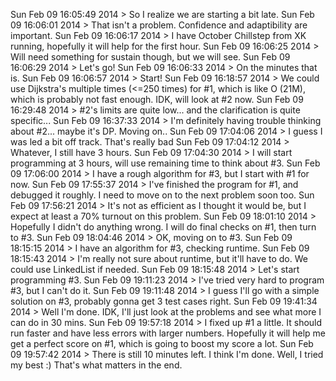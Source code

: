 Sun Feb 09 16:05:49 2014 > So I realize we are starting a bit late.
Sun Feb 09 16:06:01 2014 > That isn't a problem. Confidence and adaptibility are important.
Sun Feb 09 16:06:17 2014 > I have October Chillstep from XK running, hopefully it will help for the first hour.
Sun Feb 09 16:06:25 2014 > Will need something for sustain though, but we will see.
Sun Feb 09 16:06:29 2014 > Let's go!
Sun Feb 09 16:06:33 2014 > On the minutes that is.
Sun Feb 09 16:06:57 2014 > Start!
Sun Feb 09 16:18:57 2014 > We could use Dijkstra's multiple times (<=250 times) for #1, which is like O (21M), which is probably not fast enough. IDK, will look at #2 now.
Sun Feb 09 16:29:48 2014 > #2's limits are quite low... and the clarification is quite specific...
Sun Feb 09 16:37:33 2014 > I'm definitely having trouble thinking about #2... maybe it's DP. Moving on..
Sun Feb 09 17:04:06 2014 > I guess I was led a bit off track. That's really bad
Sun Feb 09 17:04:12 2014 > Whatever, I still have 3 hours.
Sun Feb 09 17:04:30 2014 > I will start programming at 3 hours, will use remaining time to think about #3.
Sun Feb 09 17:06:00 2014 > I have a rough algorithm for #3, but I start with #1 for now.
Sun Feb 09 17:55:37 2014 > I've finished the program for #1, and debugged it roughly. I need to move on to the next problem soon too.
Sun Feb 09 17:56:21 2014 > It's not as efficient as I thought it would be, but I expect at least a 70% turnout on this problem.
Sun Feb 09 18:01:10 2014 > Hopefully I didn't do anything wrong. I will do final checks on #1, then turn to #3.
Sun Feb 09 18:04:46 2014 > OK, moving on to #3.
Sun Feb 09 18:15:15 2014 > I have an algorithm for #3, checking runtime.
Sun Feb 09 18:15:43 2014 > I'm really not sure about runtime, but it'll have to do. We could use LinkedList if needed.
Sun Feb 09 18:15:48 2014 > Let's start programming #3.
Sun Feb 09 19:11:23 2014 > I've tried very hard to program #3, but I can't do it.
Sun Feb 09 19:11:48 2014 > I guess I'll go with a simple solution on #3, probably gonna get 3 test cases right.
Sun Feb 09 19:41:34 2014 > Well I'm done. IDK, I'll just look at the problems and see what more I can do in 30 mins.
Sun Feb 09 19:57:18 2014 > I fixed up #1 a little. It should run faster and have less errors with larger numbers. Hopefully it will help me get a perfect score on #1, which is going to boost my score a lot.
Sun Feb 09 19:57:42 2014 > There is still 10 minutes left. I think I'm done. Well, I tried my best :) That's what matters in the end.
